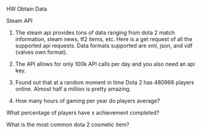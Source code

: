 HW Obtain Data

Steam API

1. The steam api provides tons of data ranging from dota 2 match information, steam news, tf2 items, etc.  Here is a get request of all the supported api requests. Data formats supported are xml, json, and vdf (valves own format).

2. The API allows for only 100k API calls per day and you also need an api key.

3. Found out that at a random moment in time Dota 2 has 480966 players online.  Almost half a million is pretty amazing.

4. How many hours of gaming per year do players average?

What percentage of players have x achievement completed?

What is the most common dota 2 cosmetic item?